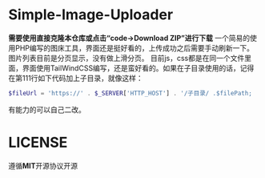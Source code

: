 # Simple-Image-Uploader
**需要使用直接克隆本仓库或点击“code->Download ZIP”进行下载**
一个简易的使用PHP编写的图床工具，界面还是挺好看的，上传成功之后需要手动刷新一下。
图片列表目前是分页显示，没有做上滑分页。
目前js，css都是在同一个文件里面，界面使用TailWindCSS编写，还是蛮好看的。如果在子目录使用的话，记得在第111行如下代码加上子目录，就像这样：
```PHP
$fileUrl = 'https://' . $_SERVER['HTTP_HOST'] . '/子目录/ .$filePath;
```
有能力的可以自己二改。

# LICENSE
遵循**MIT**开源协议开源

